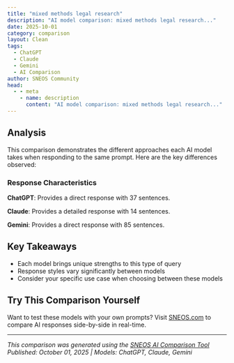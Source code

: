 ```yaml
---
title: "mixed methods legal research"
description: "AI model comparison: mixed methods legal research..."
date: 2025-10-01
category: comparison
layout: Clean
tags:
  - ChatGPT
  - Claude
  - Gemini
  - AI Comparison
author: SNEOS Community
head:
  - - meta
    - name: description
      content: "AI model comparison: mixed methods legal research..."
---
```


<ChatComparison
  title="mixed methods legal research"
  prompt="mixed methods legal research"
  :responses='{"ChatGPT": "**Mixed Methods Legal Research**\n\n**Definition:**\nMixed methods legal research is an approach that combines both qualitative and quantitative research methods to explore legal questions and issues. By integrating these methods, researchers can gain a more comprehensive understanding of legal phenomena than by using either methodology alone.\n\n---\n\n### Key Components\n\n1. **Qualitative Legal Research:**\n - Focuses on understanding the law in context, such as analyzing statutes, case law, interviews, ethnographies, doctrinal studies, and policy analysis.\n - Uses methods like textual analysis, thematic analysis, and case studies.\n - Helps explore meanings, interpretations, and experiences related to the law.\n\n2. **Quantitative Legal Research:**\n - Involves numerical data, statistics, and empirical measurements.\n - Uses surveys, experiments, content analysis with coding, or data from databases and records (e.g., court decisions, sentencing data).\n - Helps identify patterns, correlations, and generalizable findings.\n\n---\n\n### Why Use Mixed Methods in Legal Research?\n\n- **Holistic Understanding:** Combining qualitative insights with quantitative data provides a richer, more nuanced understanding of legal issues.\n- **Triangulation:** Confirms findings by cross-verifying data from multiple sources or approaches.\n- **Exploratory and Confirmatory:** Qualitative methods can explore theories or concepts, while quantitative methods can test hypotheses or measure phenomena.\n- **Complex Legal Issues:** Legal questions often have social, economic, and behavioral dimensions that benefit from multiple research perspectives.\n\n---\n\n### Examples of Mixed Methods Legal Research\n\n- Studying the impact of a new law: qualitative interviews with practitioners, policymakers, and affected individuals \u002B quantitative analysis of case outcomes or statistical trends before and after implementation.\n- Analyzing judicial decision-making: doctrinal case analysis \u002B quantitative coding of decision patterns to detect bias or consistency.\n- Evaluating access to justice: survey data measuring public experiences \u002B qualitative focus groups to understand barriers in depth.\n\n---\n\n### Steps to Conduct Mixed Methods Legal Research\n\n1. **Identify Research Questions:** Clarify which questions require qualitative, quantitative, or both types of data.\n2. **Select Appropriate Methods:** Choose interviews, focus groups, textual analysis alongside surveys, statistical analyses, etc.\n3. **Data Collection:** Gather qualitative and quantitative data systematically.\n4. **Integration:** Analyze each dataset separately and then integrate findings to draw comprehensive conclusions.\n5. **Interpretation:** Use combined insights to provide robust answers and policy recommendations.\n\n---\n\n### Challenges\n\n- Need for skills in both qualitative and quantitative methods.\n- Integration of data can be complex.\n- Time and resource intensive.\n- Balancing differing epistemological assumptions between methodologies.\n\n---\n\n### Conclusion\n\nMixed methods legal research enriches legal scholarship by bridging doctrinal, empirical, and social dimensions of law. It offers versatility, depth, and rigor, making it increasingly popular in contemporary legal studies.\n\n---\n\nIf you want, I can provide references, examples of studies, or guidance on designing a mixed methods legal research project!", "Claude": "# Mixed Methods Legal Research\n\nMixed methods legal research combines quantitative and quantitative approaches to provide a more comprehensive understanding of legal phenomena. This methodology is increasingly valuable in modern legal scholarship.\n\n## Definition and Core Principles\n\n**Mixed methods research** integrates:\n- **Quantitative methods**: Statistical analysis, surveys, experiments\n- **Qualitative methods**: Case studies, interviews, document analysis, ethnography\n- **Legal doctrinal analysis**: Traditional legal research examining statutes, cases, and legal principles\n\n## Key Advantages\n\n### 1. **Comprehensive Understanding**\n- Addresses limitations of single-method approaches\n- Provides both breadth (quantitative) and depth (qualitative)\n- Captures complexity of legal systems and behavior\n\n### 2. **Enhanced Validity**\n- Triangulation strengthens findings\n- Cross-validation of results\n- Reduces methodological bias\n\n### 3. **Policy Relevance**\n- Better informs evidence-based policy making\n- Addresses \u0022what works\u0022 and \u0022why\u0022 questions\n- Bridges theory and practice\n\n## Common Research Designs\n\n### Sequential Designs\n- **Explanatory**: Quantitative \u2192 Qualitative (explain statistical results)\n- **Exploratory**: Qualitative \u2192 Quantitative (test emerging theories)\n\n### Concurrent Designs\n- **Convergent**: Simultaneous collection and analysis\n- **Embedded**: One method supports the primary method\n\n## Applications in Legal Research\n\n### Criminal Justice\n- Recidivism studies combining statistical analysis with offender interviews\n- Court efficiency research using case processing data and stakeholder perspectives\n\n### Constitutional Law\n- Public opinion surveys on rights combined with doctrinal analysis\n- Impact studies examining both legal outcomes and lived experiences\n\n### Corporate Law\n- Compliance effectiveness using regulatory data and executive interviews\n- Market behavior analysis with legal framework examination\n\n### Access to Justice\n- Demographic analysis of legal service gaps with user experience studies\n- Technology adoption research combining usage statistics and user interviews\n\n## Methodological Considerations\n\n### Design Planning\n1. **Research Questions**: Ensure they require mixed methods\n2. **Sequencing**: Determine timing of data collection phases\n3. **Priority**: Decide which method receives emphasis\n4. **Integration**: Plan how methods will be combined\n\n### Data Integration Strategies\n- **Merging**: Compare and contrast findings\n- **Connecting**: Use one dataset to inform another\n- **Embedding**: Supplement primary method with secondary data\n- **Transforming**: Convert data types for comparison\n\n## Challenges and Solutions\n\n### Common Challenges\n- **Resource intensive**: Requires multiple skill sets and more time\n- **Complexity**: Difficult to manage multiple data types\n- **Training**: Researchers need diverse methodological expertise\n- **Integration**: Combining different types of evidence\n\n### Best Practices\n- **Clear rationale**: Justify why mixed methods are necessary\n- **Systematic approach**: Follow established frameworks\n- **Transparent reporting**: Document all methodological decisions\n- **Collaborative teams**: Include researchers with complementary skills\n\n## Quality Criteria\n\n### Legitimation\n- **Sequential legitimation**: Each phase builds on previous findings\n- **Concurrent legitimation**: Methods produce consistent results\n- **Commensurability**: Findings can be meaningfully compared\n\n### Inference Quality\n- **Design suitability**: Methods match research questions\n- **Interpretive rigor**: Sound analysis within each tradition\n- **Inferential consistency**: Logical conclusions across methods\n\n## Examples of Mixed Methods Legal Studies\n\n### 1. **Judicial Decision-Making**\n- Quantitative analysis of sentencing patterns\n- Qualitative interviews with judges\n- Doctrinal analysis of relevant precedents\n\n### 2. **Legislative Process Research**\n- Statistical analysis of voting patterns\n- Ethnographic observation of committee meetings\n- Content analysis of legislative debates\n\n### 3. **Legal Education Studies**\n- Survey data on student outcomes\n- Focus groups with students and faculty\n- Analysis of curriculum and accreditation standards\n\n## Technology and Tools\n\n### Data Collection\n- **Surveys**: Qualtrics, SurveyMonkey\n- **Interviews**: NVivo, Atlas.ti for transcription and coding\n- **Legal databases**: Westlaw, LexisNexis for doctrinal research\n\n### Analysis Software\n- **Quantitative**: SPSS, R, Stata\n- **Qualitative**: NVivo, Atlas.ti, Dedoose\n- **Mixed**: QDA Miner, MaxQDA\n\n## Future Directions\n\n### Emerging Trends\n- **Digital methods**: Big data analysis combined with traditional legal research\n- **Interdisciplinary collaboration", "Gemini": "Mixed methods legal research is a research approach that combines both qualitative and quantitative methods to investigate legal issues. It offers a more comprehensive understanding of complex legal problems by integrating different types of data and perspectives.\n\nHere\u0027s a breakdown of key aspects:\n\n**Core Principles:**\n\n* **Integration:** The central idea is to bring together qualitative and quantitative approaches in a meaningful way. It\u0027s not just about doing two separate studies; it\u0027s about weaving them together.\n* **Complementarity:** The strength of one method (e.g., rich contextual understanding from qualitative data) can compensate for the limitations of another (e.g., lack of statistical generalizability in qualitative data).\n* **Triangulation:** Using multiple methods to examine the same research question can enhance the validity and reliability of findings. If different methods converge on the same conclusion, confidence in that conclusion increases.\n* **Holistic Understanding:** Aims to provide a richer, more complete, and contextualized understanding of legal phenomena than either method could achieve alone.\n* **Pragmatism:** Mixed methods researchers often adopt a pragmatic philosophical stance, focusing on the research question and choosing the methods best suited to answer it, rather than adhering strictly to a particular methodological paradigm.\n\n**Why Use Mixed Methods in Legal Research?**\n\n* **Complex Legal Problems:** Legal issues are often multifaceted, involving legal rules, social context, human behavior, and ethical considerations. Mixed methods can address this complexity more effectively.\n* **Gaining a Deeper Understanding:** Qualitative methods can provide insights into the *why* behind legal phenomena, while quantitative methods can reveal the *what* and *how often*.\n* **Contextualization:** Legal rules operate within specific social, political, and economic contexts. Qualitative methods help to understand these contexts, while quantitative methods can assess the broader impact of legal rules.\n* **Validity and Reliability:** Triangulation of data from different sources strengthens the validity and reliability of research findings.\n* **Addressing Diverse Research Questions:** Mixed methods allows researchers to answer a wider range of research questions than either method could alone.\n* **Practical Relevance:** Combining qualitative and quantitative methods can increase the practical relevance of legal research by providing a more nuanced and comprehensive understanding of legal problems.\n\n**Common Mixed Methods Designs:**\n\n* **Sequential Exploratory:** Qualitative data is collected first to explore a topic, and then quantitative data is collected to test or generalize the qualitative findings. (QUAL --\u003E QUAN) This is often used when the researcher needs to develop a deeper understanding of a phenomenon before designing a quantitative study.\n* **Sequential Explanatory:** Quantitative data is collected first to identify patterns or relationships, and then qualitative data is collected to explain or interpret those findings. (QUAN --\u003E QUAL) This is used to help explain the meaning behind the quantitative results.\n* **Concurrent Triangulation:** Qualitative and quantitative data are collected simultaneously to provide a more comprehensive understanding of the research question. (QUAL \u002B QUAN) The results of both methods are compared and contrasted to look for convergence, divergence, or complementarity.\n* **Embedded:** One method is embedded within the other. For example, qualitative interviews might be conducted as part of a larger quantitative survey study. (QUAL(quan)) or (QUAN(qual)). The embedded method is used to answer a different question or provide supplemental data.\n\n**Examples of Mixed Methods Legal Research:**\n\n* **Sentencing Disparities:** A researcher could use quantitative data (e.g., sentencing statistics) to identify disparities in sentencing based on race or gender. Then, qualitative interviews with judges and attorneys could explore the reasons behind these disparities.\n* **Impact of Legal Aid:** A researcher might use quantitative data (e.g., case outcomes) to assess the impact of legal aid on access to justice. Then, qualitative interviews with legal aid clients could explore their experiences and perceptions of the legal aid system.\n* **Effectiveness of Legislation:** A researcher could use quantitative data (e.g., crime rates) to assess the effectiveness of a new law. Then, qualitative interviews with law enforcement officials and community members could explore the implementation of the law and its impact on the community.\n* **Study of access to justice for self-represented litigants:** This could involve a quantitative analysis of court data (e.g., case outcomes for self-represented litigants compared to represented litigants) followed by qualitative interviews with self-represented litigants to understand their experiences navigating the legal system.\n* **Researching the impact of technology on legal practice:** This could involve a quantitative survey of lawyers to assess their use of technology, followed by qualitative case studies of law firms that have successfully integrated technology into their practice.\n\n**Challenges of Mixed Methods Research:**\n\n* **Time and Resources:** Mixed methods research can be more time-consuming and resource-intensive than single-method studies.\n* **Expertise:** Researchers need to have expertise in both qualitative and quantitative methods.\n* **Integration:** Integrating data from different methods can be challenging.\n* **Weighting:** Deciding how to weight the findings from different methods can be difficult.\n* **Complexity:** Mixed methods research can be complex to design, implement, and analyze.\n* **Publication Bias:** Some journals may favor studies that use a single, dominant method.\n\n**Steps in Conducting Mixed Methods Legal Research:**\n\n1. **Define the Research Question:** Clearly articulate the research question and identify the specific legal issue you want to investigate.\n2. **Determine the Appropriate Design:** Choose the mixed methods design that best suits your research question and objectives (e.g., sequential exploratory, sequential explanatory, concurrent triangulation).\n3. **Develop Data Collection Instruments:** Design appropriate data collection instruments for both qualitative and quantitative data (e.g., surveys, interviews, document analysis).\n4. **Collect Data:** Collect both qualitative and quantitative data according to your chosen design.\n5. **Analyze Data:** Analyze the qualitative and quantitative data separately, using appropriate analytical techniques.\n6. **Integrate Data:** Integrate the qualitative and quantitative findings by comparing, contrasting, and synthesizing the results.\n7. **Interpret Findings:** Interpret the integrated findings in light of the research question and relevant legal theory.\n8. **Draw Conclusions:** Draw conclusions based on the integrated findings and discuss the implications of the research.\n\n**Software and Tools:**\n\n* **Statistical Software:** SPSS, R, Stata for quantitative data analysis.\n* **Qualitative Data Analysis Software (QDAS):** NVivo, Atlas.ti, MAXQDA for qualitative data analysis.\n* **Spreadsheets:** Excel or Google Sheets for data management and organization.\n\n**Ethical Considerations:**\n\n* **Informed Consent:** Ensure that participants understand the purpose of the research and the different methods being used.\n* **Confidentiality:** Protect the confidentiality of participants\u0027 data.\n* **Bias:** Be aware of potential biases in both qualitative and quantitative data collection and analysis.\n* **Transparency:** Be transparent about the methods used and the limitations of the research.\n\nIn conclusion, mixed methods legal research offers a powerful approach to investigating complex legal problems by combining the strengths of both qualitative and quantitative methods. It provides a more comprehensive and nuanced understanding of legal issues, leading to more informed and effective legal analysis and policy development. However, it is crucial to carefully plan and execute mixed methods research to address the inherent challenges and ensure the validity and reliability of the findings.\n"}' 
  published-date="23:10"
/>

## Analysis

This comparison demonstrates the different approaches each AI model takes when responding to the same prompt. Here are the key differences observed:

### Response Characteristics

**ChatGPT**: Provides a direct response with 37 sentences. 

**Claude**: Provides a detailed response with 14 sentences. 

**Gemini**: Provides a direct response with 85 sentences. 

## Key Takeaways

- Each model brings unique strengths to this type of query
- Response styles vary significantly between models
- Consider your specific use case when choosing between these models

## Try This Comparison Yourself

Want to test these models with your own prompts? Visit [SNEOS.com](https://sneos.com) to compare AI responses side-by-side in real-time.

---

*This comparison was generated using the [SNEOS AI Comparison Tool](https://sneos.com)*
*Published: October 01, 2025 | Models: ChatGPT, Claude, Gemini*
